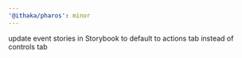 ```yaml
---
'@ithaka/pharos': minor
---
```


update event stories in Storybook to default to actions tab instead of controls tab
